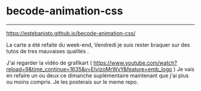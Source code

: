 # becode-animation-css
**************************************
https://estebanisto.github.io/becode-animation-css/


La carte a été refaite du week-end, Vendredi je suis rester braquer sur des tutos de tres mauvaises qualités .

J'ai regarder la vidéo de grafikart ( https://www.youtube.com/watch?reload=9&time_continue=1635&v=EIvizoMrWvY&feature=emb_logo )
Je vais en refaire un ou deux ce dimanche suplémentaire maintenant que j'ai plus ou moins compris. 
Je les posterais sur le meme repo.
